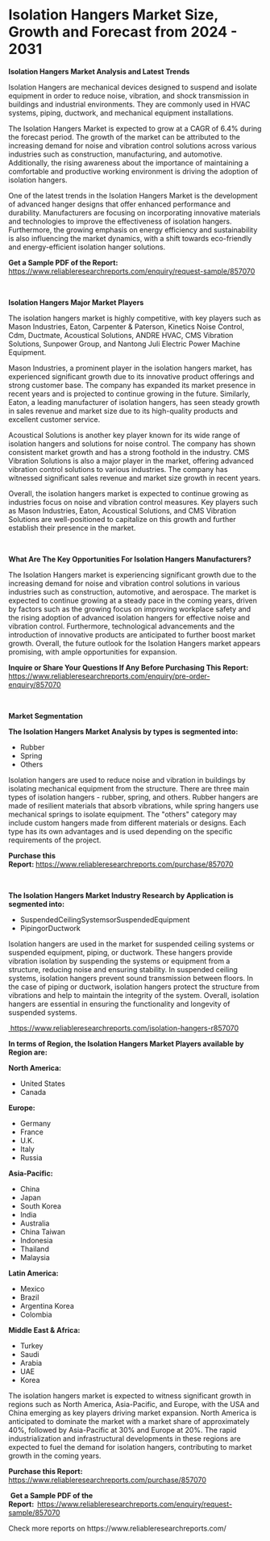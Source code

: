 <p><h1>Isolation Hangers Market Size, Growth and Forecast from 2024 - 2031</h1></p><p><strong>Isolation Hangers Market Analysis and Latest Trends</strong></p>
<p><p>Isolation Hangers are mechanical devices designed to suspend and isolate equipment in order to reduce noise, vibration, and shock transmission in buildings and industrial environments. They are commonly used in HVAC systems, piping, ductwork, and mechanical equipment installations.</p><p>The Isolation Hangers Market is expected to grow at a CAGR of 6.4% during the forecast period. The growth of the market can be attributed to the increasing demand for noise and vibration control solutions across various industries such as construction, manufacturing, and automotive. Additionally, the rising awareness about the importance of maintaining a comfortable and productive working environment is driving the adoption of isolation hangers.</p><p>One of the latest trends in the Isolation Hangers Market is the development of advanced hanger designs that offer enhanced performance and durability. Manufacturers are focusing on incorporating innovative materials and technologies to improve the effectiveness of isolation hangers. Furthermore, the growing emphasis on energy efficiency and sustainability is also influencing the market dynamics, with a shift towards eco-friendly and energy-efficient isolation hanger solutions.</p></p>
<p><strong>Get a Sample PDF of the Report:&nbsp;</strong> <a href="https://www.reliableresearchreports.com/enquiry/request-sample/857070">https://www.reliableresearchreports.com/enquiry/request-sample/857070</a></p>
<p>&nbsp;</p>
<p><strong>Isolation Hangers Major Market Players</strong></p>
<p><p>The isolation hangers market is highly competitive, with key players such as Mason Industries, Eaton, Carpenter & Paterson, Kinetics Noise Control, Cdm, Ductmate, Acoustical Solutions, ANDRE HVAC, CMS Vibration Solutions, Sunpower Group, and Nantong Juli Electric Power Machine Equipment.</p><p>Mason Industries, a prominent player in the isolation hangers market, has experienced significant growth due to its innovative product offerings and strong customer base. The company has expanded its market presence in recent years and is projected to continue growing in the future. Similarly, Eaton, a leading manufacturer of isolation hangers, has seen steady growth in sales revenue and market size due to its high-quality products and excellent customer service.</p><p>Acoustical Solutions is another key player known for its wide range of isolation hangers and solutions for noise control. The company has shown consistent market growth and has a strong foothold in the industry. CMS Vibration Solutions is also a major player in the market, offering advanced vibration control solutions to various industries. The company has witnessed significant sales revenue and market size growth in recent years.</p><p>Overall, the isolation hangers market is expected to continue growing as industries focus on noise and vibration control measures. Key players such as Mason Industries, Eaton, Acoustical Solutions, and CMS Vibration Solutions are well-positioned to capitalize on this growth and further establish their presence in the market.</p></p>
<p>&nbsp;</p>
<p><strong>What Are The Key Opportunities For Isolation Hangers Manufacturers?</strong></p>
<p><p>The Isolation Hangers market is experiencing significant growth due to the increasing demand for noise and vibration control solutions in various industries such as construction, automotive, and aerospace. The market is expected to continue growing at a steady pace in the coming years, driven by factors such as the growing focus on improving workplace safety and the rising adoption of advanced isolation hangers for effective noise and vibration control. Furthermore, technological advancements and the introduction of innovative products are anticipated to further boost market growth. Overall, the future outlook for the Isolation Hangers market appears promising, with ample opportunities for expansion.</p></p>
<p><strong>Inquire or Share Your Questions If Any Before Purchasing This Report:</strong> <a href="https://www.reliableresearchreports.com/enquiry/pre-order-enquiry/857070">https://www.reliableresearchreports.com/enquiry/pre-order-enquiry/857070</a></p>
<p>&nbsp;</p>
<p><strong>Market Segmentation</strong></p>
<p><strong>The Isolation Hangers Market Analysis by types is segmented into:</strong></p>
<p><ul><li>Rubber</li><li>Spring</li><li>Others</li></ul></p>
<p><p>Isolation hangers are used to reduce noise and vibration in buildings by isolating mechanical equipment from the structure. There are three main types of isolation hangers - rubber, spring, and others. Rubber hangers are made of resilient materials that absorb vibrations, while spring hangers use mechanical springs to isolate equipment. The "others" category may include custom hangers made from different materials or designs. Each type has its own advantages and is used depending on the specific requirements of the project.</p></p>
<p><strong>Purchase this Report:&nbsp;</strong><a href="https://www.reliableresearchreports.com/purchase/857070">https://www.reliableresearchreports.com/purchase/857070</a></p>
<p>&nbsp;</p>
<p><strong>The Isolation Hangers Market Industry Research by Application is segmented into:</strong></p>
<p><ul><li>SuspendedCeilingSystemsorSuspendedEquipment</li><li>PipingorDuctwork</li></ul></p>
<p><p>Isolation hangers are used in the market for suspended ceiling systems or suspended equipment, piping, or ductwork. These hangers provide vibration isolation by suspending the systems or equipment from a structure, reducing noise and ensuring stability. In suspended ceiling systems, isolation hangers prevent sound transmission between floors. In the case of piping or ductwork, isolation hangers protect the structure from vibrations and help to maintain the integrity of the system. Overall, isolation hangers are essential in ensuring the functionality and longevity of suspended systems.</p></p>
<p><a href="https://www.reliableresearchreports.com/isolation-hangers-r857070">&nbsp;https://www.reliableresearchreports.com/isolation-hangers-r857070</a></p>
<p><strong>In terms of Region, the Isolation Hangers Market Players available by Region are:</strong></p>
<p>
    <p> <strong> North America: </strong>
        <ul>
            <li>United States</li>
            <li>Canada</li>
        </ul>
        </p> 
    <p> <strong> Europe: </strong>
        <ul>
            <li>Germany</li>
            <li>France</li>
            <li>U.K.</li>
            <li>Italy</li>
            <li>Russia</li>
        </ul>
        </p> 
    <p> <strong> Asia-Pacific: </strong>
        <ul>
            <li>China</li>
            <li>Japan</li>
            <li>South Korea</li>
            <li>India</li>
            <li>Australia</li>
            <li>China Taiwan</li>
            <li>Indonesia</li>
            <li>Thailand</li>
            <li>Malaysia</li>
        </ul>
        </p> 
    <p> <strong> Latin America: </strong>
        <ul>
            <li>Mexico</li>
            <li>Brazil</li>
            <li>Argentina Korea</li>
            <li>Colombia</li>
        </ul>
        </p> 
    <p> <strong> Middle East & Africa: </strong>
        <ul>
            <li>Turkey</li>
            <li>Saudi</li>
            <li>Arabia</li>
            <li>UAE</li>
            <li>Korea</li>
        </ul>
    </p>
    </p>
<p><p>The isolation hangers market is expected to witness significant growth in regions such as North America, Asia-Pacific, and Europe, with the USA and China emerging as key players driving market expansion. North America is anticipated to dominate the market with a market share of approximately 40%, followed by Asia-Pacific at 30% and Europe at 20%. The rapid industrialization and infrastructural developments in these regions are expected to fuel the demand for isolation hangers, contributing to market growth in the coming years.</p></p>
<p><strong>Purchase this Report: </strong><a href="https://www.reliableresearchreports.com/purchase/857070">https://www.reliableresearchreports.com/purchase/857070</a></p>
<p>&nbsp;<strong>Get a Sample PDF of the Report:&nbsp;&nbsp;</strong><a href="https://www.reliableresearchreports.com/enquiry/request-sample/857070">https://www.reliableresearchreports.com/enquiry/request-sample/857070</a></p>
<p><strong></strong></p>
<p>Check more reports on https://www.reliableresearchreports.com/</p>